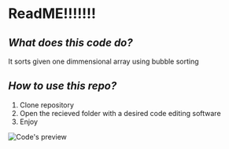 # **ReadME!!!!!!!**
## ***What does this code do?***
It sorts given one dimmensional array using bubble sorting
## ***How to use this repo?***
1. Clone repository
2. Open the recieved folder with a desired code editing software
3. Enjoy
   
![Code's preview](https://github.com/GreenCanary/BubbleSorting/assets/148946127/23225b63-6e8c-4c5f-a0ea-31d932642669)
